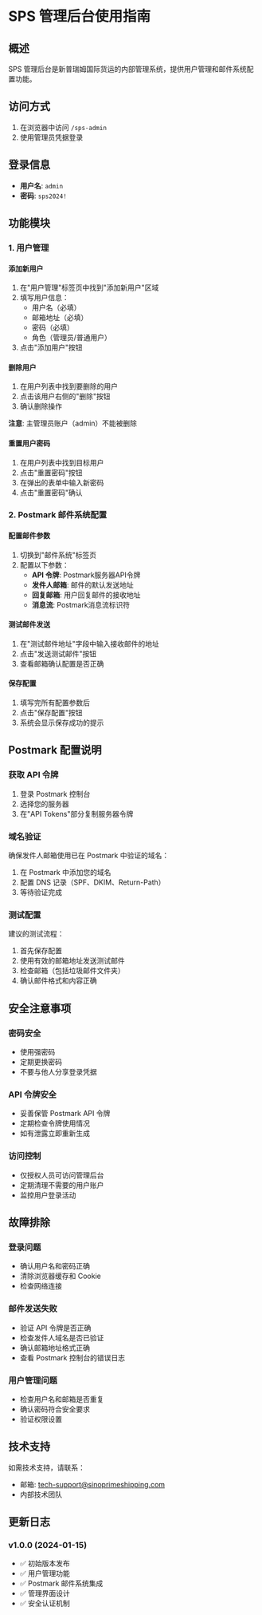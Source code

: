 # SPS 管理后台使用指南

## 概述

SPS 管理后台是新普瑞姆国际货运的内部管理系统，提供用户管理和邮件系统配置功能。

## 访问方式

1. 在浏览器中访问 `/sps-admin`
2. 使用管理员凭据登录

## 登录信息

- **用户名**: `admin`
- **密码**: `sps2024!`

## 功能模块

### 1. 用户管理

#### 添加新用户
1. 在"用户管理"标签页中找到"添加新用户"区域
2. 填写用户信息：
   - 用户名（必填）
   - 邮箱地址（必填）
   - 密码（必填）
   - 角色（管理员/普通用户）
3. 点击"添加用户"按钮

#### 删除用户
1. 在用户列表中找到要删除的用户
2. 点击该用户右侧的"删除"按钮
3. 确认删除操作

**注意**: 主管理员账户（admin）不能被删除

#### 重置用户密码
1. 在用户列表中找到目标用户
2. 点击"重置密码"按钮
3. 在弹出的表单中输入新密码
4. 点击"重置密码"确认

### 2. Postmark 邮件系统配置

#### 配置邮件参数
1. 切换到"邮件系统"标签页
2. 配置以下参数：
   - **API 令牌**: Postmark服务器API令牌
   - **发件人邮箱**: 邮件的默认发送地址
   - **回复邮箱**: 用户回复邮件的接收地址
   - **消息流**: Postmark消息流标识符

#### 测试邮件发送
1. 在"测试邮件地址"字段中输入接收邮件的地址
2. 点击"发送测试邮件"按钮
3. 查看邮箱确认配置是否正确

#### 保存配置
1. 填写完所有配置参数后
2. 点击"保存配置"按钮
3. 系统会显示保存成功的提示

## Postmark 配置说明

### 获取 API 令牌
1. 登录 Postmark 控制台
2. 选择您的服务器
3. 在"API Tokens"部分复制服务器令牌

### 域名验证
确保发件人邮箱使用已在 Postmark 中验证的域名：
1. 在 Postmark 中添加您的域名
2. 配置 DNS 记录（SPF、DKIM、Return-Path）
3. 等待验证完成

### 测试配置
建议的测试流程：
1. 首先保存配置
2. 使用有效的邮箱地址发送测试邮件
3. 检查邮箱（包括垃圾邮件文件夹）
4. 确认邮件格式和内容正确

## 安全注意事项

### 密码安全
- 使用强密码
- 定期更换密码
- 不要与他人分享登录凭据

### API 令牌安全
- 妥善保管 Postmark API 令牌
- 定期检查令牌使用情况
- 如有泄露立即重新生成

### 访问控制
- 仅授权人员可访问管理后台
- 定期清理不需要的用户账户
- 监控用户登录活动

## 故障排除

### 登录问题
- 确认用户名和密码正确
- 清除浏览器缓存和 Cookie
- 检查网络连接

### 邮件发送失败
- 验证 API 令牌是否正确
- 检查发件人域名是否已验证
- 确认邮箱地址格式正确
- 查看 Postmark 控制台的错误日志

### 用户管理问题
- 检查用户名和邮箱是否重复
- 确认密码符合安全要求
- 验证权限设置

## 技术支持

如需技术支持，请联系：
- 邮箱: tech-support@sinoprimeshipping.com
- 内部技术团队

## 更新日志

### v1.0.0 (2024-01-15)
- ✅ 初始版本发布
- ✅ 用户管理功能
- ✅ Postmark 邮件系统集成
- ✅ 管理界面设计
- ✅ 安全认证机制 